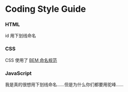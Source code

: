 # Coding Style Guide

### HTML

id 用下划线命名

### CSS

CSS 使用了 [BEM 命名规范](https://csswizardry.com/2013/01/mindbemding-getting-your-head-round-bem-syntax/)

### JavaScript

我是真的很想用下划线命名……但是为什么你们都要用驼峰……